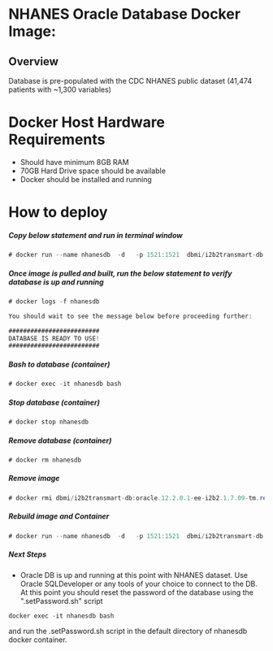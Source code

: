 
# NHANES Oracle Database Docker Image: 
## Overview

Database is pre-populated with the CDC NHANES public dataset (41,474 patients with ~1,300 variables)


# Docker Host Hardware Requirements

* Should have minimum 8GB RAM
* 70GB Hard Drive space should be available
* Docker should be installed and running

# How to deploy 


##### Copy below statement and run in terminal window
```java
# docker run --name nhanesdb  -d   -p 1521:1521  dbmi/i2b2transmart-db:oracle.12.2.0.1-ee-i2b2.1.7.09-tm.release-18.1-nhanes 
```

##### Once image is pulled and built, run the below statement to verify database is up and running
```java
# docker logs -f nhanesdb

You should wait to see the message below before proceeding further:

#########################
DATABASE IS READY TO USE!
#########################
```

##### Bash to database (container)
```java
# docker exec -it nhanesdb bash
```
##### Stop database (container)
```java
# docker stop nhanesdb
```
##### Remove database (container)
```java
# docker rm nhanesdb
```
##### Remove image
```java
# docker rmi dbmi/i2b2transmart-db:oracle.12.2.0.1-ee-i2b2.1.7.09-tm.release-18.1-nhanes
```

##### Rebuild image and Container
```java
# docker run --name nhanesdb  -d   -p 1521:1521  dbmi/i2b2transmart-db:oracle.12.2.0.1-ee-i2b2.1.7.09-tm.release-18.1-nhanes
```

##### Next Steps

* Oracle DB is up and running at this point with NHANES dataset. Use Oracle SQLDeveloper or any tools of your choice to connect to the DB. At this point you should reset the password of the database using the ".setPassword.sh" script 

```java
docker exec -it nhanesdb bash
```

and run the .setPassword.sh script in the default directory of nhanesdb docker container.
